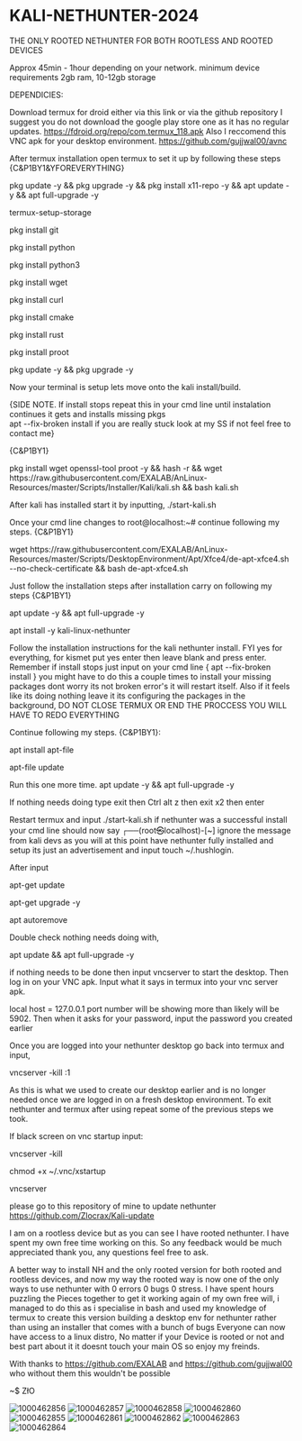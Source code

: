 # KALI-NETHUNTER-2024
THE ONLY ROOTED NETHUNTER FOR BOTH ROOTLESS AND ROOTED DEVICES

Approx 45min - 1hour depending on your network. minimum device requirements 2gb ram, 10-12gb storage

DEPENDICIES:

Download termux for droid either via this link or via the github repository I suggest you do not download the google play store one as it has no regular updates. https://fdroid.org/repo/com.termux_118.apk 
Also I reccomend this VNC apk for your desktop environment.
https://github.com/gujjwal00/avnc

After termux installation open termux to set it up by following these steps 
{C&P1BY1&YFOREVERYTHING} 

pkg update -y && pkg upgrade -y && pkg install x11-repo -y && apt update -y && apt full-upgrade -y 

termux-setup-storage 

pkg install git

pkg install python 

pkg install python3

pkg install wget 

pkg install curl

pkg install cmake

pkg install rust

pkg install proot

pkg update -y && pkg upgrade -y

Now your terminal is setup lets move onto the kali install/build.

{SIDE NOTE.
If install stops repeat this in your cmd line until instalation continues it gets and installs missing pkgs  
apt --fix-broken install 
if you are really stuck look at my SS if not feel free to contact me}

{C&P1BY1}

pkg install wget openssl-tool proot -y && hash -r && wget https://<i></i>raw.githubusercontent.com/EXALAB/AnLinux-Resources/master/Scripts/Installer/Kali/kali.sh && bash kali.sh

After kali has installed start it by inputting,
./start-kali.sh

Once your cmd line changes to root@localhost:~# continue following my steps.
{C&P1BY1}

wget https://<i></i>raw.githubusercontent.com/EXALAB/AnLinux-Resources/master/Scripts/DesktopEnvironment/Apt/Xfce4/de-apt-xfce4.sh --no-check-certificate && bash de-apt-xfce4.sh

Just follow the installation steps after installation carry on following my steps
{C&P1BY1}

apt update -y && apt full-upgrade -y 

apt install -y kali-linux-nethunter 

Follow the installation instructions for the kali nethunter install. FYI yes for everything, for kismet put yes enter then leave blank and press enter. Remember if install stops just input on your cmd line 
{ apt --fix-broken install } you might have to do this a couple times to install your missing packages dont worry its not broken error's it will restart itself. Also if it feels like its doing nothing leave it its configuring the packages in the background, DO NOT CLOSE TERMUX OR END THE PROCCESS YOU WILL HAVE TO REDO EVERYTHING 

Continue following my steps.
{C&P1BY1}:

apt install apt-file

apt-file update

Run this one more time.
apt update -y && apt full-upgrade -y 

If nothing needs doing type exit then Ctrl alt z then exit x2 then enter

Restart termux and input ./start-kali.sh if nethunter was a successful install your cmd line should now say ┌──(root㉿localhost)-[~] ignore the message from kali devs as you will at this point have nethunter fully installed and setup its just an advertisement and input touch ~/.hushlogin. 

After input 

apt-get update

apt-get upgrade -y

apt autoremove

Double check nothing needs doing with,

apt update && apt full-upgrade -y 

if nothing needs to be done then input vncserver to start the desktop. Then log in on your VNC apk. Input what it says in termux into your vnc server apk.

local host = 127.0.0.1 port number will be showing more than likely will be 5902.
Then when it asks for your password, input the password you created earlier

Once you are logged into your nethunter desktop go back into termux and input, 

vncserver -kill :1 

As this is what we used to create our desktop earlier and is no longer needed once we are logged in on a fresh desktop environment. To exit nethunter and termux after using repeat some of the previous steps we took.

If black screen on vnc startup input:

vncserver -kill

chmod +x ~/.vnc/xstartup 

vncserver 

please go to this repository of mine to update nethunter 
https://github.com/Zlocrax/Kali-update

I am on a rootless device but as you can see I have rooted nethunter. I have spent my own free time working on this. So any feedback would be much appreciated thank you, any questions feel free to ask.

A better way to install NH and the only rooted version for both rooted and rootless devices, and now my way the rooted way is now one of the only ways to use nethunter with 0 errors 0 bugs 0 stress. I have spent hours puzzling the Pieces together to get it working again of my own free will, i managed to do this as i specialise in bash and used my knowledge of termux to create this version building a desktop env for nethunter rather than using an installer that comes with a bunch of bugs Everyone can now have access to a linux distro, No matter if your Device is rooted or not and best part about it it doesnt touch your main OS so enjoy my freinds.

With thanks to https://github.com/EXALAB and https://github.com/gujjwal00 who without them this wouldn't be possible

~$ ZłO

![1000462856](https://github.com/user-attachments/assets/f74e8b29-a1af-45ec-8e9f-13fbfb04f92e)
![1000462857](https://github.com/user-attachments/assets/ff96bb37-c2e7-4af3-b7a6-0582b77e5606)
![1000462858](https://github.com/user-attachments/assets/88c50b30-eb34-4308-a5a7-498da84b6049)
![1000462860](https://github.com/user-attachments/assets/32ecc025-9c95-4d9b-9815-25c4264b4477)
![1000462855](https://github.com/user-attachments/assets/82163e61-a811-4ec2-9799-b036e1b5c9b1)
![1000462861](https://github.com/user-attachments/assets/9a98edde-c1e6-49bf-ac85-6951a33733c8)
![1000462862](https://github.com/user-attachments/assets/a770727a-3888-4dfb-b5d3-a89f2a93e079)
![1000462863](https://github.com/user-attachments/assets/99960030-d1a4-4a2e-a79c-ef21bce06956)
![1000462864](https://github.com/user-attachments/assets/e556e0a8-8983-483c-8843-7d7d830195ec)

